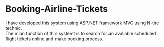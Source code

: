 ﻿# Booking-Airline-Tickets

I have developed this system using ASP.NET framework MVC using N-tire technic. <br>
The mian function of this systemt is to search for an avaliable scheduled flight tickets online and make booking process.
